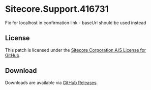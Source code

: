 # Sitecore.Support.416731
Fix for localhost in confirmation link - baseUrl should be used instead

## License  
This patch is licensed under the [Sitecore Corporation A/S License for GitHub](https://github.com/sitecoresupport/Sitecore.Support.416731/blob/master/LICENSE).  

## Download  
Downloads are available via [GitHub Releases](https://github.com/sitecoresupport/Sitecore.Support.416731/releases).  
